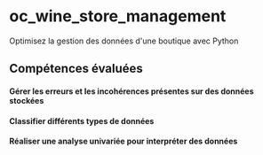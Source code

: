 # oc_wine_store_management
Optimisez la gestion des données d'une boutique avec Python

## Compétences évaluées
#### Gérer les erreurs et les incohérences présentes sur des données stockées
#### Classifier différents types de données
#### Réaliser une analyse univariée pour interpréter des données
